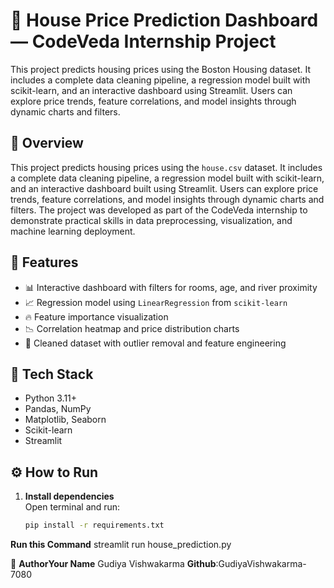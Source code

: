 # 🏡 House Price Prediction Dashboard — CodeVeda Internship Project

This project predicts housing prices using the Boston Housing dataset. It includes a complete data cleaning pipeline, a regression model built with scikit-learn, and an interactive dashboard using Streamlit. Users can explore price trends, feature correlations, and model insights through dynamic charts and filters. 

## 📌 Overview
This project predicts housing prices using the `house.csv` dataset. It includes a complete data cleaning pipeline, a regression model built with scikit-learn, and an interactive dashboard built using Streamlit. Users can explore price trends, feature correlations, and model insights through dynamic charts and filters. The project was developed as part of the CodeVeda internship to demonstrate practical skills in data preprocessing, visualization, and machine learning deployment.

## 🚀 Features
- 📊 Interactive dashboard with filters for rooms, age, and river proximity
- 📈 Regression model using `LinearRegression` from `scikit-learn`
- 🔥 Feature importance visualization
- 📉 Correlation heatmap and price distribution charts
- 🧼 Cleaned dataset with outlier removal and feature engineering

## 🧰 Tech Stack
- Python 3.11+
- Pandas, NumPy
- Matplotlib, Seaborn
- Scikit-learn
- Streamlit

## ⚙️ How to Run

1. **Install dependencies**  
   Open terminal and run:
   ```bash
   pip install -r requirements.txt

**Run this Command**
 streamlit run house_prediction.py
 
👤 **AuthorYour Name**
   Gudiya Vishwakarma
   **Github**:GudiyaVishwakarma-7080

